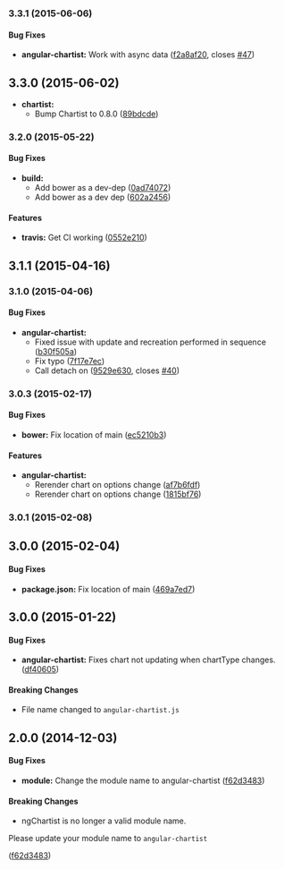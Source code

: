 ### 3.3.1 (2015-06-06)


#### Bug Fixes

* **angular-chartist:** Work with async data ([f2a8af20](https://github.com/paradox41/angular-chartist.js/commit/f2a8af2083fdf22f4422e75c24ca9adbbd57e311), closes [#47](https://github.com/paradox41/angular-chartist.js/issues/47))


## 3.3.0 (2015-06-02)

* **chartist:**
    * Bump Chartist to 0.8.0 ([89bdcde](https://github.com/paradox41/angular-chartist.js/commit/89bdcde9b3056affe90cdd2ec061a86a7bde80a3))

### 3.2.0 (2015-05-22)


#### Bug Fixes

* **build:**
  * Add bower as a dev-dep ([0ad74072](https://github.com/paradox41/angular-chartist.js/commit/0ad740722af185c6de817d55dab9be8173c04c79))
  * Add bower as a dev dep ([602a2456](https://github.com/paradox41/angular-chartist.js/commit/602a245654dc6ed8167a6c24aaa7dd0acb250445))


#### Features

* **travis:** Get CI working ([0552e210](https://github.com/paradox41/angular-chartist.js/commit/0552e2104e86674176dc1be0ee732aaa19e94216))


## 3.1.1 (2015-04-16)


### 3.1.0 (2015-04-06)


#### Bug Fixes

* **angular-chartist:**
  * Fixed issue with update and recreation performed in sequence ([b30f505a](https://github.com/paradox41/angular-chartist.js/commit/b30f505a6dda3e568b1eff46b1a83e6350756e6e))
  * Fix typo ([7f17e7ec](https://github.com/paradox41/angular-chartist.js/commit/7f17e7ec31813eb71d5e52d2872a0b2b8f97e7e1))
  * Call detach on ([9529e630](https://github.com/paradox41/angular-chartist.js/commit/9529e6308be42487378880329eef669fc61894cd), closes [#40](https://github.com/paradox41/angular-chartist.js/issues/40))


### 3.0.3 (2015-02-17)

#### Bug Fixes

* **bower:** Fix location of main ([ec5210b3](https://github.com/paradox41/angular-chartist.js/commit/ec5210b379efecc0ed276727068599c14f866358))


#### Features

* **angular-chartist:**
  * Rerender chart on options change ([af7b6fdf](https://github.com/paradox41/angular-chartist.js/commit/af7b6fdf9f6cf2eaf00f46ac7bc999f2a5fcdf72))
  * Rerender chart on options change ([1815bf76](https://github.com/paradox41/angular-chartist.js/commit/1815bf76b222499c9f8da14e70138e8970f6628a))


### 3.0.1 (2015-02-08)


## 3.0.0 (2015-02-04)


#### Bug Fixes

* **package.json:** Fix location of main ([469a7ed7](https://github.com/paradox41/angular-chartist.js/commit/469a7ed7d80d166dbd9f288ee16fd1c73e9df0ff))


## 3.0.0 (2015-01-22)

#### Bug Fixes

* **angular-chartist:** Fixes chart not updating when chartType changes. ([df40605](https://github.com/paradox41/angular-chartist.js/commit/df40605210ff9330e9f363e39fbbe2d5296a570a))

#### Breaking Changes

* File name changed to `angular-chartist.js`

## 2.0.0 (2014-12-03)


#### Bug Fixes

* **module:** Change the module name to angular-chartist ([f62d3483](https://github.com/paradox41/angular-chartist.js/commit/f62d3483e5a3d5de8715430c94f3e2389b1e521f))


#### Breaking Changes

* ngChartist is no longer a valid module name.

Please update your module name to `angular-chartist`

 ([f62d3483](https://github.com/paradox41/ng-chartistjs/commit/f62d3483e5a3d5de8715430c94f3e2389b1e521f))

